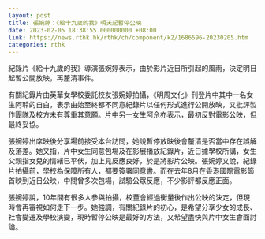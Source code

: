 ```yaml
---
layout: post
title: 張婉婷：《給十九歲的我》明天起暫停公映
date: 2023-02-05 18:38:55.000000000 +08:00
link: https://news.rthk.hk/rthk/ch/component/k2/1686596-20230205.htm
categories: rthk
---
```


紀錄片《給十九歲的我》導演張婉婷表示，由於影片近日所引起的風雨，決定明日起暫公開放映，再釐清事件。

有關紀錄片由英華女學校委託校友張婉婷拍攝，《明周文化》刊登片中其中一名女生阿聆的自白，表示由始至終都不同意紀錄片以任何形式進行公開放映，又批評製作團隊及校方未有尊重其意願。片中另一女生阿佘亦表示，最初反對電影公映，但最終妥協。

張婉婷出席映後分享場前接受本台訪問，她說暫停放映後會釐清是否當中存在誤解及落差。她又指，片中女生同意包場及在影展播放紀錄片，近日據學校所講，女生父親指女兒的情緒已平伏，加上見反應良好，於是將影片公映。張婉婷又說，紀錄片拍攝前，學校為保障所有人，都要簽署同意書。而在去年8月在香港國際電影節首映到近日公映，中間曾多次包場，試驗公眾反應，不少影評都反應正面。

張婉婷說，10年間有很多人參與拍攝，校董會經過衡量後作出公映的決定，但現時會再審視如何走下一步。她強調，有關紀錄片的初心，是希望分享少女的成長、社會變遷及學校演變，現時暫停公映是最好的方法，又希望盡快與片中女生會面討論。
